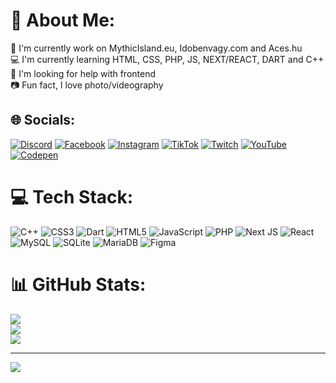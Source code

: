 # 💫 About Me:
🔭 I'm currently work on MythicIsland.eu, Idobenvagy.com and Aces.hu<br>💻 I'm currently learning HTML, CSS, PHP, JS, NEXT/REACT, DART and C++<br>🤝 I'm looking for help with frontend<br>📷 Fun fact, I love photo/videography


## 🌐 Socials:
[![Discord](https://img.shields.io/badge/Discord-%237289DA.svg?logo=discord&logoColor=white)](https://discord.gg/Ps8rCCjaBX) [![Facebook](https://img.shields.io/badge/Facebook-%231877F2.svg?logo=Facebook&logoColor=white)](https://facebook.com/grosz.soma.grszsm) [![Instagram](https://img.shields.io/badge/Instagram-%23E4405F.svg?logo=Instagram&logoColor=white)](https://instagram.com/photo.grszsm) [![TikTok](https://img.shields.io/badge/TikTok-%23000000.svg?logo=TikTok&logoColor=white)](https://tiktok.com/@sooooooooooooooooma) [![Twitch](https://img.shields.io/badge/Twitch-%239146FF.svg?logo=Twitch&logoColor=white)](https://twitch.tv/locidavok) [![YouTube](https://img.shields.io/badge/YouTube-%23FF0000.svg?logo=YouTube&logoColor=white)](https://youtube.com/@UCYG4ljU4MxzoPwzm4kfe2MQ) [![Codepen](https://img.shields.io/badge/Codepen-000000?style=for-the-badge&logo=codepen&logoColor=white)](https://codepen.io/somsomvok) 

# 💻 Tech Stack:
![C++](https://img.shields.io/badge/c++-%2300599C.svg?style=for-the-badge&logo=c%2B%2B&logoColor=white) ![CSS3](https://img.shields.io/badge/css3-%231572B6.svg?style=for-the-badge&logo=css3&logoColor=white) ![Dart](https://img.shields.io/badge/dart-%230175C2.svg?style=for-the-badge&logo=dart&logoColor=white) ![HTML5](https://img.shields.io/badge/html5-%23E34F26.svg?style=for-the-badge&logo=html5&logoColor=white) ![JavaScript](https://img.shields.io/badge/javascript-%23323330.svg?style=for-the-badge&logo=javascript&logoColor=%23F7DF1E) ![PHP](https://img.shields.io/badge/php-%23777BB4.svg?style=for-the-badge&logo=php&logoColor=white) ![Next JS](https://img.shields.io/badge/Next-black?style=for-the-badge&logo=next.js&logoColor=white) ![React](https://img.shields.io/badge/react-%2320232a.svg?style=for-the-badge&logo=react&logoColor=%2361DAFB) ![MySQL](https://img.shields.io/badge/mysql-%2300f.svg?style=for-the-badge&logo=mysql&logoColor=white) ![SQLite](https://img.shields.io/badge/sqlite-%2307405e.svg?style=for-the-badge&logo=sqlite&logoColor=white) ![MariaDB](https://img.shields.io/badge/MariaDB-003545?style=for-the-badge&logo=mariadb&logoColor=white) 	![Figma](https://img.shields.io/badge/figma-%23F24E1E.svg?style=for-the-badge&logo=figma&logoColor=white)
# 📊 GitHub Stats:
![](https://github-readme-stats.vercel.app/api?username=SomSomVok&theme=dark&hide_border=false&include_all_commits=false&count_private=false)<br/>
![](https://github-readme-streak-stats.herokuapp.com/?user=SomSomVok&theme=dark&hide_border=false)<br/>
![](https://github-readme-stats.vercel.app/api/top-langs/?username=SomSomVok&theme=dark&hide_border=false&include_all_commits=false&count_private=false&layout=compact)

---
[![](https://visitcount.itsvg.in/api?id=SomSomVok&icon=0&color=0)](https://visitcount.itsvg.in)

<!-- Proudly created with GPRM ( https://gprm.itsvg.in ) -->

